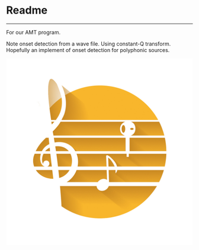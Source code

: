 # Readme  
---  
For our AMT program.  

Note onset detection from a wave file. Using constant-Q transform.  
Hopefully an implement of onset detection for polyphonic sources.  


![TrOctave Logo](logo/logo.jpg)  